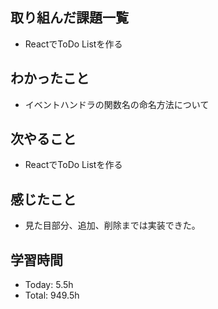 ## 取り組んだ課題一覧
-  ReactでToDo Listを作る
## わかったこと
- イベントハンドラの関数名の命名方法について
## 次やること
- ReactでToDo Listを作る
## 感じたこと
- 見た目部分、追加、削除までは実装できた。
## 学習時間
- Today: 5.5h
- Total: 949.5h